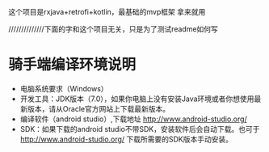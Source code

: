这个项目是rxjava+retrofi+kotlin，最基础的mvp框架
拿来就用


//////////////下面的字和这个项目无关，只是为了测试readme如何写
# 骑手端编译环境说明
* 电脑系统要求（Windows）
* 开发工具：JDK版本（7.0），如果你电脑上没有安装Java环境或者你想使用最新版本，请从Oracle官方网站上下载最新版本。
* 编译软件（android studio）,下载地址 http://www.android-studio.org/
* SDK：如果下载的android studio不带SDK，安装软件后会自动下载。也可于 http://www.android-studio.org/ 下载所需要的SDK版本手动安装。

